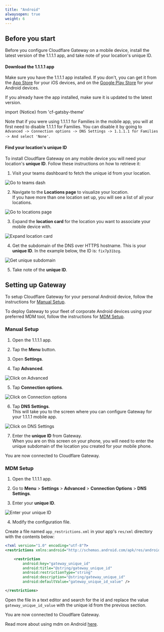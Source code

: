 ```yaml
---
title: "Android"
alwaysopen: true
weight: 6
---
```


## <a name="before-you-start"></a> Before you start

Before you configure Cloudflare Gateway on a mobile device, install the latest version of the 1.1.1.1 app, and take note of your location's unique ID.

#### Download the 1.1.1.1 app
Make sure you have the 1.1.1.1 app installed. If you don't, you can get it from the [App Store](https://itunes.apple.com/us/app/1-1-1-1-faster-internet/id1423538627) for your iOS devices, and on the [Google Play Store](https://play.google.com/store/apps/details?id=com.cloudflare.onedotonedotonedotone) for your Android devices. 

If you already have the app installed, make sure it is updated to the latest version.

import {Notice} from 'cf-gatsby-theme'

<Notice>

Note that if you were using 1.1.1.1 for Families in the mobile app, you will at first need to disable 1.1.1.1 for Families. You can disable it by going to `Advanced -> Connection options -> DNS Settings -> 1.1.1.1 for Families -> And select 'None'`.
</Notice>

#### Find your location's unique ID

To install Cloudflare Gateway on any mobile device you will need your location's **unique ID**. Follow these instructions on how to retrieve it:

1. Visit your teams dashboard to fetch the unique id from your location.  

![Go to teams dash](../../static/go-to-teams-dashboard.png)

2. Navigate to the **Locations page** to visualize your location.   
If you have more than one location set up, you will see a list of all your locations.  

![Go to locations page](../../static/go-to-locations-page.png)

3. Expand the **location card** for the location you want to associate your mobile device with.   

![Expand location card](../../static/expand-location-card.png)

4. Get the subdomain of the DNS over HTTPS hostname. This is your **unique ID**. In the example below, the ID is: `fix7p31bzg`.  

![Get unique subdomain](../../static/unique-gateway-id.png)

5. Take note of the **unique ID**.


## Setting up Gateway

To setup Cloudflare Gateway for your personal Android device, follow the instructions for [Manual Setup](#a-manual).   

To deploy Gateway to your fleet of corporate Android devices using your preferred MDM tool, follow the instructions for [MDM Setup](#a-mdm).

### <a name="a-manual"></a> Manual Setup

1. Open the 1.1.1.1 app.

2. Tap the **Menu** button.  

3. Open **Settings**.

4. Tap **Advanced**.  

![Click on Advanced](../../static/android-click-on-advanced.png)

5. Tap **Connection options**.  

![Click on Connection options](../../static/android-click-on-connection-options.png)

6. Tap **DNS Settings**.     
This will take you to the screen where you can configure Gateway for your 1.1.1.1 mobile app.

![Click on DNS Settings](../../static/android-click-on-dns-settings.png)

7. Enter the **unique ID** from Gateway.   
When you are on this screen on your phone, you will need to enter the unique subdomain of the location you created for your mobile phone. 

You are now connected to Cloudflare Gateway. 

### <a name="a-mdm"></a> MDM Setup

1. Open the 1.1.1.1 app.

2. Go to **Menu** > **Settings** > **Advanced** > **Connection Options** > **DNS Settings**.

3. Enter your **unique ID**. 

![Enter your unique ID](../../static/android-enter-unique-id.png)

4. Modify the configuration file.

Create a file named `app_restrictions.xml` in your app's `res/xml` directory with the contents below:

```xml
<?xml version="1.0" encoding="utf-8"?>
<restrictions xmlns:android="http://schemas.android.com/apk/res/android">

    <restriction
        android:key="gateway_unique_id"
        android:title="@string/gateway_unique_id"
        android:restrictionType="string"
        android:description="@string/gateway_unique_id"
        android:defaultValue="gateway_unique_id_value" />

</restrictions>
```

Open the file in a text editor and search for the id and replace the value `gateway_unique_id_value` with the unique id from the previous section.

You are now connected to Cloudflare Gateway. 

Read more about using mdm on Android [here](https://developer.android.com/work/managed-configurations).